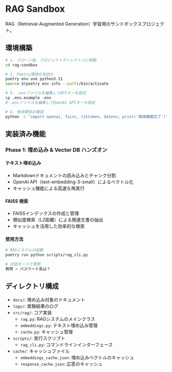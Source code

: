 # RAG Sandbox

RAG（Retrieval-Augmented Generation）学習用のサンドボックスプロジェクト。

## 環境構築

```bash
# 1. クローン後、プロジェクトディレクトリに移動
cd rag-sandbox

# 2. Poetry環境を有効化
poetry env use python3.11
source $(poetry env info --path)/bin/activate

# 3. .envファイルを編集してAPIキーを設定
cp .env.example .env
# .envファイルを編集してOpenAI APIキーを設定

# 4. 依存関係の確認
python -c "import openai, faiss, tiktoken, dotenv; print('環境構築完了')"
```

## 実装済み機能

### Phase 1: 埋め込み & Vector DB ハンズオン

#### テキスト埋め込み

- Markdownドキュメントの読み込みとチャンク分割
- OpenAI API（text-embedding-3-small）によるベクトル化
- キャッシュ機能による高速な再実行

#### FAISS 検索

- FAISSインデックスの作成と管理
- 類似度検索（L2距離）による関連文書の抽出
- キャッシュを活用した効率的な検索

#### 使用方法

```bash
# RAGシステムの起動
poetry run python scripts/rag_cli.py

# 対話モードで質問
質問 > パスワード長は？
```

## ディレクトリ構成

- `docs/`: 埋め込み対象のドキュメント
- `logs/`: 実験結果のログ
- `src/rag/`: コア実装
  - `rag.py`: RAGシステムのメインクラス
  - `embeddings.py`: テキスト埋め込み管理
  - `cache.py`: キャッシュ管理
- `scripts/`: 実行スクリプト
  - `rag_cli.py`: コマンドラインインターフェース
- `cache/`: キャッシュファイル
  - `embeddings_cache.json`: 埋め込みベクトルのキャッシュ
  - `response_cache.json`: 応答のキャッシュ
